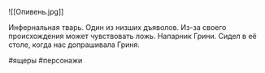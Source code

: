 ![[Опивень.jpg]]

Инфернальная тварь. Один из низших дъяволов.
Из-за своего происхождения может чувствовать ложь. Напарник Грини. Сидел в её столе, когда нас допрашивала Гриня.


#ящеры #персонажи 